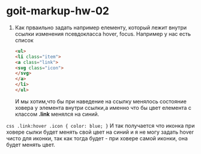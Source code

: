# goit-markup-hw-02

1.  Как прваильно задать например елементу, который лежит внутри ссылки изменения псевдокласса
    hover, focus. Например у нас есть список 
    ``` html
    <ul> 
    <li class="item"> 
    <a class="link">
    <svg class="icon">
    </svg>
    </a>
    </li>
    </ul>
    ```

    И мы хотим,что бы при наведение на ссылку менялось состояние ховера у элемента внутри ссылки,а именно что бы цвет елемента с классом **.link** менялся на
    синий.

``` css .link:hover .icon { color: blue; } ```
И так получается что иконка при ховере сылки будет менять свой
цвет на синий и я не могу задать hover чисто для иконки, так как тогда будет - при ховере самой иконки, она будет менять
цвет.
